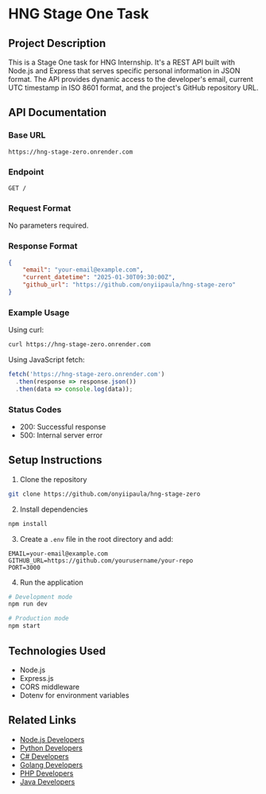 # HNG Stage One Task

## Project Description
This is a Stage One task for HNG Internship. It's a REST API built with Node.js and Express that serves specific personal information in JSON format. The API provides dynamic access to the developer's email, current UTC timestamp in ISO 8601 format, and the project's GitHub repository URL.

## API Documentation

### Base URL
```
https://hng-stage-zero.onrender.com
```

### Endpoint
```
GET /
```

### Request Format
No parameters required.

### Response Format
```json
{
    "email": "your-email@example.com",
    "current_datetime": "2025-01-30T09:30:00Z",
    "github_url": "https://github.com/onyiipaula/hng-stage-zero"
}
```

### Example Usage

Using curl:
```bash
curl https://hng-stage-zero.onrender.com
```

Using JavaScript fetch:
```javascript
fetch('https://hng-stage-zero.onrender.com')
  .then(response => response.json())
  .then(data => console.log(data));
```

### Status Codes
- 200: Successful response
- 500: Internal server error

## Setup Instructions

1. Clone the repository
```bash
git clone https://github.com/onyiipaula/hng-stage-zero
```

2. Install dependencies
```bash
npm install
```

3. Create a `.env` file in the root directory and add:
```
EMAIL=your-email@example.com
GITHUB_URL=https://github.com/yourusername/your-repo
PORT=3000
```

4. Run the application
```bash
# Development mode
npm run dev

# Production mode
npm start
```

## Technologies Used
- Node.js
- Express.js
- CORS middleware
- Dotenv for environment variables

## Related Links
- [Node.js Developers](https://hng.tech/hire/nodejs-developers)
- [Python Developers](https://hng.tech/hire/python-developers)
- [C# Developers](https://hng.tech/hire/csharp-developers)
- [Golang Developers](https://hng.tech/hire/golang-developers)
- [PHP Developers](https://hng.tech/hire/php-developers)
- [Java Developers](https://hng.tech/hire/java-developers)